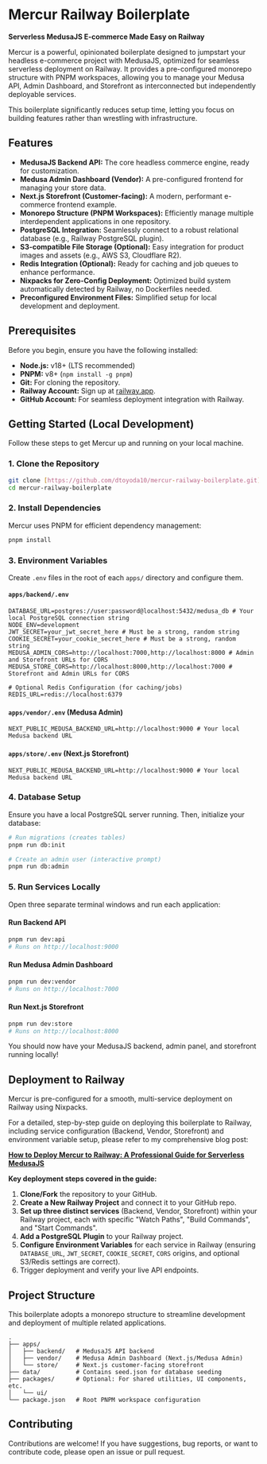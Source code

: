 # Mercur Railway Boilerplate



**Serverless MedusaJS E-commerce Made Easy on Railway**

Mercur is a powerful, opinionated boilerplate designed to jumpstart your headless e-commerce project with MedusaJS, optimized for seamless serverless deployment on Railway. It provides a pre-configured monorepo structure with PNPM workspaces, allowing you to manage your Medusa API, Admin Dashboard, and Storefront as interconnected but independently deployable services.

This boilerplate significantly reduces setup time, letting you focus on building features rather than wrestling with infrastructure.



## Features

* **MedusaJS Backend API:** The core headless commerce engine, ready for customization.
* **Medusa Admin Dashboard (Vendor):** A pre-configured frontend for managing your store data.
* **Next.js Storefront (Customer-facing):** A modern, performant e-commerce frontend example.
* **Monorepo Structure (PNPM Workspaces):** Efficiently manage multiple interdependent applications in one repository.
* **PostgreSQL Integration:** Seamlessly connect to a robust relational database (e.g., Railway PostgreSQL plugin).
* **S3-compatible File Storage (Optional):** Easy integration for product images and assets (e.g., AWS S3, Cloudflare R2).
* **Redis Integration (Optional):** Ready for caching and job queues to enhance performance.
* **Nixpacks for Zero-Config Deployment:** Optimized build system automatically detected by Railway, no Dockerfiles needed.
* **Preconfigured Environment Files:** Simplified setup for local development and deployment.



## Prerequisites

Before you begin, ensure you have the following installed:

* **Node.js:** v18+ (LTS recommended)
* **PNPM:** v8+ (`npm install -g pnpm`)
* **Git:** For cloning the repository.
* **Railway Account:** Sign up at [railway.app](https://railway.app/).
* **GitHub Account:** For seamless deployment integration with Railway.



## Getting Started (Local Development)

Follow these steps to get Mercur up and running on your local machine.

### 1. Clone the Repository

```bash
git clone [https://github.com/dtoyoda10/mercur-railway-boilerplate.git](https://github.com/dtoyoda10/mercur-railway-boilerplate.git)
cd mercur-railway-boilerplate
````

### 2\. Install Dependencies

Mercur uses PNPM for efficient dependency management:

```bash
pnpm install
```

### 3\. Environment Variables

Create `.env` files in the root of each `apps/` directory and configure them.

#### `apps/backend/.env`

```env
DATABASE_URL=postgres://user:password@localhost:5432/medusa_db # Your local PostgreSQL connection string
NODE_ENV=development
JWT_SECRET=your_jwt_secret_here # Must be a strong, random string
COOKIE_SECRET=your_cookie_secret_here # Must be a strong, random string
MEDUSA_ADMIN_CORS=http://localhost:7000,http://localhost:8000 # Admin and Storefront URLs for CORS
MEDUSA_STORE_CORS=http://localhost:8000,http://localhost:7000 # Storefront and Admin URLs for CORS

# Optional Redis Configuration (for caching/jobs)
REDIS_URL=redis://localhost:6379
```

#### `apps/vendor/.env` (Medusa Admin)

```env
NEXT_PUBLIC_MEDUSA_BACKEND_URL=http://localhost:9000 # Your local Medusa backend URL
```

#### `apps/store/.env` (Next.js Storefront)

```env
NEXT_PUBLIC_MEDUSA_BACKEND_URL=http://localhost:9000 # Your local Medusa backend URL
```

### 4\. Database Setup

Ensure you have a local PostgreSQL server running. Then, initialize your database:

```bash
# Run migrations (creates tables)
pnpm run db:init

# Create an admin user (interactive prompt)
pnpm run db:admin
```

### 5\. Run Services Locally

Open three separate terminal windows and run each application:

#### Run Backend API

```bash
pnpm run dev:api
# Runs on http://localhost:9000
```

#### Run Medusa Admin Dashboard

```bash
pnpm run dev:vendor
# Runs on http://localhost:7000
```

#### Run Next.js Storefront

```bash
pnpm run dev:store
# Runs on http://localhost:8000
```

You should now have your MedusaJS backend, admin panel, and storefront running locally\!



## Deployment to Railway

Mercur is pre-configured for a smooth, multi-service deployment on Railway using Nixpacks.

For a detailed, step-by-step guide on deploying this boilerplate to Railway, including service configuration (Backend, Vendor, Storefront) and environment variable setup, please refer to my comprehensive blog post:

**[How to Deploy Mercur to Railway: A Professional Guide for Serverless MedusaJS](https://dtoyoda10.medium.com/how-to-deploy-mercur-to-railway-a-professional-guide-for-serverless-medusajs-5a30f8e3dcdb)**

**Key deployment steps covered in the guide:**

1.  **Clone/Fork** the repository to your GitHub.
2.  **Create a New Railway Project** and connect it to your GitHub repo.
3.  **Set up three distinct services** (Backend, Vendor, Storefront) within your Railway project, each with specific "Watch Paths", "Build Commands", and "Start Commands".
4.  **Add a PostgreSQL Plugin** to your Railway project.
5.  **Configure Environment Variables** for each service in Railway (ensuring `DATABASE_URL`, `JWT_SECRET`, `COOKIE_SECRET`, `CORS` origins, and optional S3/Redis settings are correct).
6.  Trigger deployment and verify your live API endpoints.



## Project Structure

This boilerplate adopts a monorepo structure to streamline development and deployment of multiple related applications.

```
.
├── apps/
│   ├── backend/   # MedusaJS API backend
│   ├── vendor/    # Medusa Admin Dashboard (Next.js/Medusa Admin)
│   └── store/     # Next.js customer-facing storefront
├── data/          # Contains seed.json for database seeding
├── packages/      # Optional: For shared utilities, UI components, etc.
│   └── ui/
└── package.json   # Root PNPM workspace configuration
```



## Contributing

Contributions are welcome\! If you have suggestions, bug reports, or want to contribute code, please open an issue or pull request.
